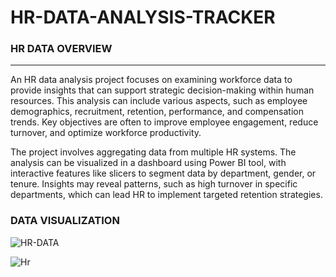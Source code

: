 # HR-DATA-ANALYSIS-TRACKER

### HR DATA OVERVIEW
----------------
An HR data analysis project focuses on examining workforce data to provide insights that can support strategic decision-making within human resources. This analysis can include various aspects, such as employee demographics, recruitment, retention, performance, and compensation trends. Key objectives are often to improve employee engagement, reduce turnover, and optimize workforce productivity.

The project involves aggregating data from multiple HR systems. The analysis can be visualized in a dashboard using  Power BI tool, with interactive features like slicers to segment data by department, gender, or tenure. Insights may reveal patterns, such as high turnover in specific departments, which can lead HR to implement targeted retention strategies.

### DATA VISUALIZATION
![HR-DATA](https://github.com/user-attachments/assets/5b821790-f46c-4f3e-ba58-c7979d90121a)



![Hr](https://github.com/user-attachments/assets/18702c26-3fdd-4073-9ff2-8ed3d1e2d257)
